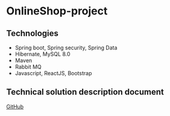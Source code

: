 # OnlineShop-project
## Technologies 
* Spring boot, Spring security, Spring Data
* Hibernate, MySQL 8.0
* Maven
* Rabbit MQ
* Javascript, ReactJS, Bootstrap

## Technical solution description document 
[GitHub](https://docs.google.com/document/d/1Ju2wRFIyx3V42CNMQKIQZXarrhkzwbu4haD2mY8EJvg/edit?usp=sharing)
